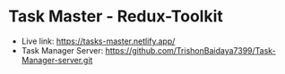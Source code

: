 # Task Master - Redux-Toolkit
- Live link: https://tasks-master.netlify.app/
- Task Manager Server: https://github.com/TrishonBaidaya7399/Task-Manager-server.git
